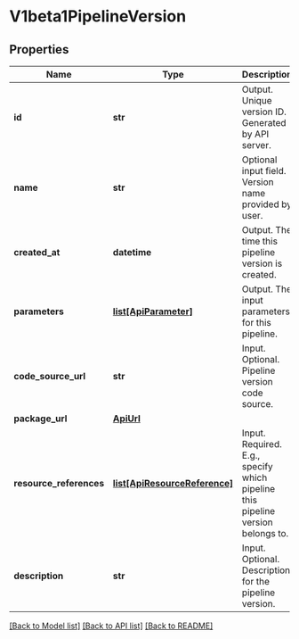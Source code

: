 # V1beta1PipelineVersion

## Properties
Name | Type | Description | Notes
------------ | ------------- | ------------- | -------------
**id** | **str** | Output. Unique version ID. Generated by API server. | [optional] 
**name** | **str** | Optional input field. Version name provided by user. | [optional] 
**created_at** | **datetime** | Output. The time this pipeline version is created. | [optional] 
**parameters** | [**list[ApiParameter]**](ApiParameter.md) | Output. The input parameters for this pipeline. | [optional] 
**code_source_url** | **str** | Input. Optional. Pipeline version code source. | [optional] 
**package_url** | [**ApiUrl**](ApiUrl.md) |  | [optional] 
**resource_references** | [**list[ApiResourceReference]**](ApiResourceReference.md) | Input. Required. E.g., specify which pipeline this pipeline version belongs to. | [optional] 
**description** | **str** | Input. Optional. Description for the pipeline version. | [optional]

[[Back to Model list]](../README.md#documentation-for-models) [[Back to API list]](../README.md#documentation-for-api-endpoints) [[Back to README]](../README.md)


